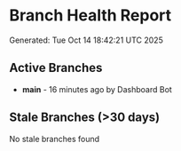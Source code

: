# Branch Health Report
Generated: Tue Oct 14 18:42:21 UTC 2025

## Active Branches
- **main** - 16 minutes ago by Dashboard Bot

## Stale Branches (>30 days)
No stale branches found
